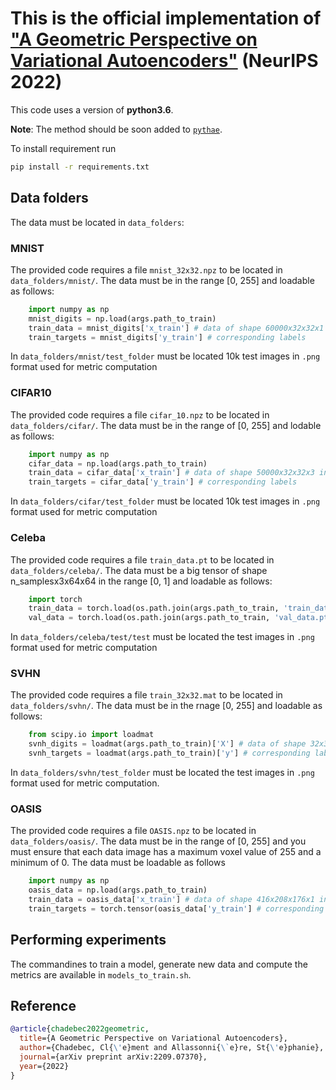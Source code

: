 # This is the official implementation of ["A Geometric Perspective on Variational Autoencoders"](https://arxiv.org/abs/2209.07370) (NeurIPS 2022)

This code uses a version of **python3.6**. 

**Note**: The method should be soon added to [`pythae`](https://github.com/clementchadebec/benchmark_VAE).

To install requirement run

```bash 
pip install -r requirements.txt
```

## Data folders

The data must be located in `data_folders`:

### MNIST
The provided code requires a file `mnist_32x32.npz` to be located in `data_folders/mnist/`.
The data must be in the range [0, 255] and loadable as follows:
```python
    import numpy as np
    mnist_digits = np.load(args.path_to_train)
    train_data = mnist_digits['x_train'] # data of shape 60000x32x32x1 in [0-255]
    train_targets = mnist_digits['y_train'] # corresponding labels
```

In `data_folders/mnist/test_folder` must be located 10k test images in `.png` format used for metric
computation

### CIFAR10
The provided code requires a file `cifar_10.npz` to be located in `data_folders/cifar/`.
The data must be in the range of [0, 255] and lodable as follows:
```python
    import numpy as np
    cifar_data = np.load(args.path_to_train)
    train_data = cifar_data['x_train'] # data of shape 50000x32x32x3 in [0-255]
    train_targets = cifar_data['y_train'] # corresponding labels
```

In `data_folders/cifar/test_folder` must be located 10k test images in `.png` format used for metric
computation

### Celeba
The provided code requires a file `train_data.pt` to be located in `data_folders/celeba/`. The data 
must be a big tensor of shape n_samplesx3x64x64 in the range [0, 1] and loadable as follows:

```python
    import torch
    train_data = torch.load(os.path.join(args.path_to_train, 'train_data.pt')) # data of shape 162770x64x64x3 in the range of [0-1]
    val_data = torch.load(os.path.join(args.path_to_train, 'val_data.pt')) # data of shape 19867x64x64x3 in the range of [0-1]
```

In `data_folders/celeba/test/test` must be located the test images in `.png` format used for metric
computation

### SVHN

The provided code requires a file `train_32x32.mat` to be located in `data_folders/svhn/`.
The data must be in the rnage [0, 255] and loadable as follows:

```python
    from scipy.io import loadmat
    svnh_digits = loadmat(args.path_to_train)['X'] # data of shape 32x32x3x73257 in the range of [0-255]
    svnh_targets = loadmat(args.path_to_train)['y'] # corresponding labels
```

In `data_folders/svhn/test_folder` must be located the test images in `.png` format used for metric
computation.


### OASIS
The provided code requires a file `OASIS.npz` to be located in `data_folders/oasis/`. The data must be in the range of [0, 255] and you must ensure that each data image has a maximum voxel value of 255 and a minimum of 0. The data must be loadable as follows

```python
    import numpy as np
    oasis_data = np.load(args.path_to_train)
    train_data = oasis_data['x_train'] # data of shape 416x208x176x1 in the range of [0-255]
    train_targets = torch.tensor(oasis_data['y_train'] # corresponding targets
```

## Performing experiments

The commandines to train a model, generate new data and compute the metrics are available in 
`models_to_train.sh`.


## Reference

```bibtex
@article{chadebec2022geometric,
  title={A Geometric Perspective on Variational Autoencoders},
  author={Chadebec, Cl{\'e}ment and Allassonni{\`e}re, St{\'e}phanie},
  journal={arXiv preprint arXiv:2209.07370},
  year={2022}
}
```
